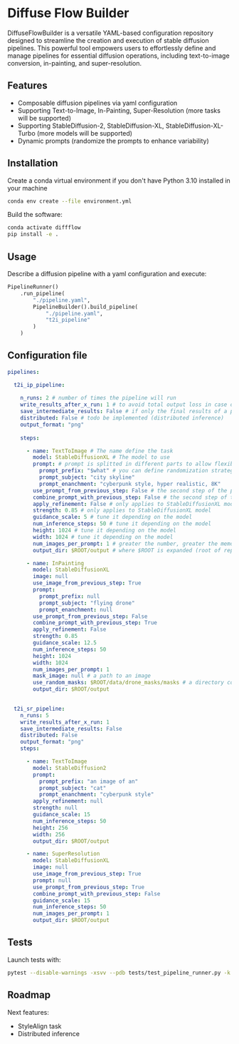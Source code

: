 # Diffuse Flow Builder

DiffuseFlowBuilder is a versatile YAML-based configuration repository designed to streamline the creation and execution of stable diffusion pipelines. This powerful tool empowers users to effortlessly define and manage pipelines for essential diffusion operations, including text-to-image conversion, in-painting, and super-resolution.

## Features
* Composable diffusion pipelines via yaml configuration
* Supporting Text-to-Image, In-Painting, Super-Resolution (more tasks will be supported)
* Supporting StableDiffusion-2, StableDiffusion-XL, StableDiffusion-XL-Turbo (more models will be supported)
* Dynamic prompts (randomize the prompts to enhance variability)   

## Installation
Create a conda virtual environment if you don't have Python 3.10 installed in your machine
```bash
conda env create --file environment.yml 
```

Build the software:
```bash
conda activate diffflow
pip install -e .
```

## Usage
Describe a diffusion pipeline with a yaml configuration and execute:
```python
PipelineRunner()
    .run_pipeline(
        "./pipeline.yaml", 
        PipelineBuilder().build_pipeline(
            "./pipeline.yaml", 
            "t2i_pipeline"
        )
    )
```

## Configuration file
```yaml
pipelines:

  t2i_ip_pipeline:
    
    n_runs: 2 # number of times the pipeline will run
    write_results_after_x_run: 1 # to avoid total output loss in case of a crash
    save_intermediate_results: False # if only the final results of a pipeline must be saved
    distributed: False # todo be implemented (distributed inference)
    output_format: "png"
    
    steps:

      - name: TextToImage # The name define the task
        model: StableDiffusionXL # The model to use
        prompt: # prompt is splitted in different parts to allow flexibility with random prompt generation
          prompt_prefix: "$what" # you can define randomization strategies
          prompt_subject: "city skyline"
          prompt_enanchment: "cyberpunk style, hyper realistic, 8K"
        use_prompt_from_previous_step: False # the second step of the pipeline may want to use the output of the previous step
        combine_prompt_with_previous_step: False # the second step of the pipeline may want to use the output of the previous step. In this case, if prompt_prefix, prompt_subject or prompt_enanchment is null, it will be overridden from the corresponding prompt part of the previous step. 
        apply_refinement: False # only applies to StableDiffusionXL model 
        strength: 0.85 # only applies to StableDiffusionXL model
        guidance_scale: 5 # tune it depending on the model
        num_inference_steps: 50 # tune it depending on the model
        height: 1024 # tune it depending on the model
        width: 1024 # tune it depending on the model
        num_images_per_prompt: 1 # greater the number, greater the memory requirement
        output_dir: $ROOT/output # where $ROOT is expanded (root of repository) 

      - name: InPainting
        model: StableDiffusionXL
        image: null
        use_image_from_previous_step: True
        prompt:
          prompt_prefix: null
          prompt_subject: "flying drone"
          prompt_enanchment: null
        use_prompt_from_previous_step: False
        combine_prompt_with_previous_step: True
        apply_refinement: False
        strength: 0.85
        guidance_scale: 12.5
        num_inference_steps: 50
        height: 1024
        width: 1024
        num_images_per_prompt: 1
        mask_image: null # a path to an image 
        use_random_masks: $ROOT/data/drone_masks/masks # a directory containing n images   
        output_dir: $ROOT/output

  
  t2i_sr_pipeline:
    n_runs: 5
    write_results_after_x_run: 1
    save_intermediate_results: False
    distributed: False
    output_format: "png"
    steps:

      - name: TextToImage
        model: StableDiffusion2
        prompt:
          prompt_prefix: "an image of an"
          prompt_subject: "cat"
          prompt_enanchment: "cyberpunk style"
        apply_refinement: null
        strength: null
        guidance_scale: 15
        num_inference_steps: 50
        height: 256
        width: 256
        output_dir: $ROOT/output

      - name: SuperResolution
        model: StableDiffusionXL
        image: null
        use_image_from_previous_step: True
        prompt: null
        use_prompt_from_previous_step: True
        combine_prompt_with_previous_step: False
        guidance_scale: 15
        num_inference_steps: 50
        num_images_per_prompt: 1
        output_dir: $ROOT/output

```

## Tests
Launch tests with:
```bash
pytest --disable-warnings -xsvv --pdb tests/test_pipeline_runner.py -k t2i_ip_pipeline
```

## Roadmap
Next features:
* StyleAlign task
* Distributed inference 
